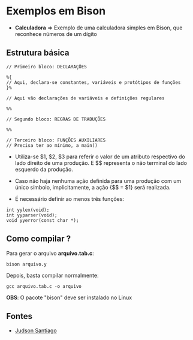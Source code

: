 # Exemplos em Bison

* **Calculadora** => Exemplo de uma calculadora simples em Bison, que reconhece números de um dígito

## Estrutura básica

```
// Primeiro bloco: DECLARAÇÕES

%{
// Aqui, declara-se constantes, variáveis e protótipos de funções
}%

// Aqui vão declarações de variáveis e definições regulares

%%

// Segundo bloco: REGRAS DE TRADUÇÕES

%%

// Terceiro bloco: FUNÇÕES AUXILIARES
// Precisa ter ao mínimo, a main()
```

* Utiliza-se $1, $2, $3 para referir o valor de um atributo respectivo do lado direito de uma produção. E $$ representa o não terminal do lado esquerdo da produção.

* Caso não haja nenhuma ação definida para uma produção com um único símbolo, implicitamente, a ação {$$ = $1} será realizada.

* É necessário definir ao menos três funções: 
```
int yylex(void);
int yyparser(void);
void yyerror(const char *);
```

## Como compilar ?

Para gerar o arquivo **arquivo.tab.c**:

```
bison arquivo.y
```

Depois, basta compilar normalmente:

```
gcc arquivo.tab.c -o arquivo
```

**OBS**: O pacote "bison" deve ser instalado no Linux

## Fontes

* [Judson Santiago](https://www.youtube.com/@JudSan)